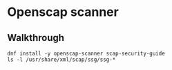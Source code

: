 # Openscap scanner 

## Walkthrough 

```
dnf install -y openscap-scanner scap-security-guide 
ls -l /usr/share/xml/scap/ssg/ssg-*

```
